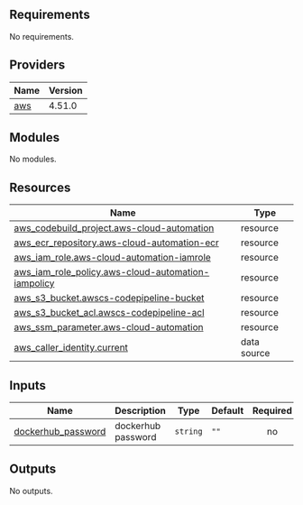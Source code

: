 ## Requirements

No requirements.

## Providers

| Name | Version |
|------|---------|
| <a name="provider_aws"></a> [aws](#provider\_aws) | 4.51.0 |

## Modules

No modules.

## Resources

| Name | Type |
|------|------|
| [aws_codebuild_project.aws-cloud-automation](https://registry.terraform.io/providers/hashicorp/aws/latest/docs/resources/codebuild_project) | resource |
| [aws_ecr_repository.aws-cloud-automation-ecr](https://registry.terraform.io/providers/hashicorp/aws/latest/docs/resources/ecr_repository) | resource |
| [aws_iam_role.aws-cloud-automation-iamrole](https://registry.terraform.io/providers/hashicorp/aws/latest/docs/resources/iam_role) | resource |
| [aws_iam_role_policy.aws-cloud-automation-iampolicy](https://registry.terraform.io/providers/hashicorp/aws/latest/docs/resources/iam_role_policy) | resource |
| [aws_s3_bucket.awscs-codepipeline-bucket](https://registry.terraform.io/providers/hashicorp/aws/latest/docs/resources/s3_bucket) | resource |
| [aws_s3_bucket_acl.awscs-codepipeline-acl](https://registry.terraform.io/providers/hashicorp/aws/latest/docs/resources/s3_bucket_acl) | resource |
| [aws_ssm_parameter.aws-cloud-automation](https://registry.terraform.io/providers/hashicorp/aws/latest/docs/resources/ssm_parameter) | resource |
| [aws_caller_identity.current](https://registry.terraform.io/providers/hashicorp/aws/latest/docs/data-sources/caller_identity) | data source |

## Inputs

| Name | Description | Type | Default | Required |
|------|-------------|------|---------|:--------:|
| <a name="input_dockerhub_password"></a> [dockerhub\_password](#input\_dockerhub\_password) | dockerhub password | `string` | `""` | no |

## Outputs

No outputs.
